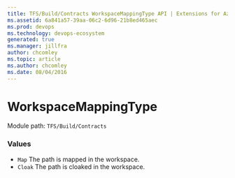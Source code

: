 ```yaml
---
title: TFS/Build/Contracts WorkspaceMappingType API | Extensions for Azure DevOps Services
ms.assetid: 6a841a57-39aa-06c2-6d96-21b8ed465aec
ms.prod: devops
ms.technology: devops-ecosystem
generated: true
ms.manager: jillfra
author: chcomley
ms.topic: article
ms.author: chcomley
ms.date: 08/04/2016
---
```


# WorkspaceMappingType

Module path: `TFS/Build/Contracts`

### Values

* `Map` The path is mapped in the workspace.
* `Cloak` The path is cloaked in the workspace.
